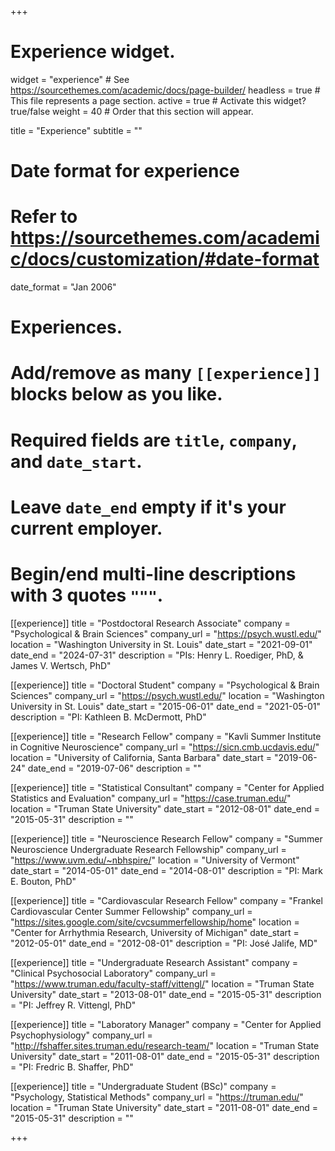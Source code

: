 +++
# Experience widget.
widget = "experience"  # See https://sourcethemes.com/academic/docs/page-builder/
headless = true  # This file represents a page section.
active = true  # Activate this widget? true/false
weight = 40  # Order that this section will appear.

title = "Experience"
subtitle = ""

# Date format for experience
#   Refer to https://sourcethemes.com/academic/docs/customization/#date-format
date_format = "Jan 2006"

# Experiences.
#   Add/remove as many `[[experience]]` blocks below as you like.
#   Required fields are `title`, `company`, and `date_start`.
#   Leave `date_end` empty if it's your current employer.
#   Begin/end multi-line descriptions with 3 quotes `"""`.
[[experience]]
  title = "Postdoctoral Research Associate"
  company = "Psychological & Brain Sciences"
  company_url = "https://psych.wustl.edu/"
  location = "Washington University in St. Louis"
  date_start = "2021-09-01"
  date_end = "2024-07-31"
  description = "PIs: Henry L. Roediger, PhD, & James V. Wertsch, PhD"
  
[[experience]]
  title = "Doctoral Student"
  company = "Psychological & Brain Sciences"
  company_url = "https://psych.wustl.edu/"
  location = "Washington University in St. Louis"
  date_start = "2015-06-01"
  date_end = "2021-05-01"
  description = "PI: Kathleen B. McDermott, PhD"
  
[[experience]]
  title = "Research Fellow"
  company = "Kavli Summer Institute in Cognitive Neuroscience"
  company_url = "https://sicn.cmb.ucdavis.edu/"
  location = "University of California, Santa Barbara"
  date_start = "2019-06-24"
  date_end = "2019-07-06"
  description = ""

[[experience]]
  title = "Statistical Consultant"
  company = "Center for Applied Statistics and Evaluation"
  company_url = "https://case.truman.edu/"
  location = "Truman State University"
  date_start = "2012-08-01"
  date_end = "2015-05-31"
  description = ""
  
[[experience]]
  title = "Neuroscience Research Fellow"
  company = "Summer Neuroscience Undergraduate Research Fellowship"
  company_url = "https://www.uvm.edu/~nbhspire/"
  location = "University of Vermont"
  date_start = "2014-05-01"
  date_end = "2014-08-01"
  description = "PI: Mark E. Bouton, PhD"
  
[[experience]]
  title = "Cardiovascular Research Fellow"
  company = "Frankel Cardiovascular Center Summer Fellowship"
  company_url = "https://sites.google.com/site/cvcsummerfellowship/home"
  location = "Center for Arrhythmia Research, University of Michigan"
  date_start = "2012-05-01"
  date_end = "2012-08-01"
  description = "PI: José Jalife, MD"
  
[[experience]]
  title = "Undergraduate Research Assistant"
  company = "Clinical Psychosocial Laboratory"
  company_url = "https://www.truman.edu/faculty-staff/vittengl/"
  location = "Truman State University"
  date_start = "2013-08-01"
  date_end = "2015-05-31"
  description = "PI: Jeffrey R. Vittengl, PhD"

[[experience]]
  title = "Laboratory Manager"
  company = "Center for Applied Psychophysiology"
  company_url = "http://fshaffer.sites.truman.edu/research-team/"
  location = "Truman State University"
  date_start = "2011-08-01"
  date_end = "2015-05-31"
  description = "PI: Fredric B. Shaffer, PhD"
  
[[experience]]
  title = "Undergraduate Student (BSc)"
  company = "Psychology, Statistical Methods"
  company_url = "https://truman.edu/"
  location = "Truman State University"
  date_start = "2011-08-01"
  date_end = "2015-05-31"
  description = ""

+++
